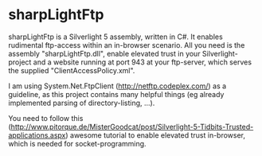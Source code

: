 sharpLightFtp
=============

sharpLightFtp is a Silverlight 5 assembly, written in C#. It enables rudimental ftp-access within an in-browser scenario.
All you need is the assembly "sharpLightFtp.dll", enable elevated trust in your Silverlight-project and a website running at port 943 at your ftp-server, which serves the supplied "ClientAccessPolicy.xml".

I am using System.Net.FtpClient (http://netftp.codeplex.com/) as a guideline, as this project contains many helpful things (eg already implemented parsing of directory-listing, ...).

You need to follow this (http://www.pitorque.de/MisterGoodcat/post/Silverlight-5-Tidbits-Trusted-applications.aspx) awesome tutorial to enable elevated trust in-browser, which is needed for socket-programming.